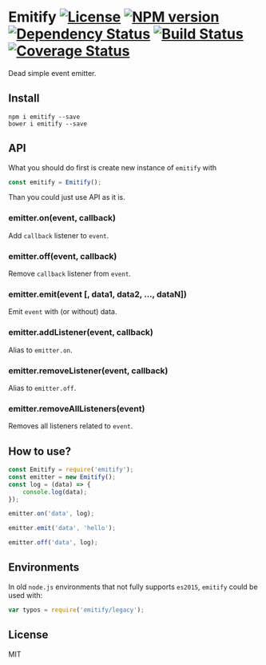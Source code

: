 # Emitify [![License][LicenseIMGURL]][LicenseURL] [![NPM version][NPMIMGURL]][NPMURL] [![Dependency Status][DependencyStatusIMGURL]][DependencyStatusURL] [![Build Status][BuildStatusIMGURL]][BuildStatusURL] [![Coverage Status][CoverageIMGURL]][CoverageURL]

Dead simple event emitter.

## Install

```
npm i emitify --save
bower i emitify --save
```

## API

What you should do first is create new instance of `emitify` with 

```js
const emitify = Emitify();
```

Than you could just use API as it is.

### emitter.on(event, callback)

Add `callback` listener to `event`.

### emitter.off(event, callback)

Remove `callback` listener from `event`.

### emitter.emit(event [, data1, data2, ..., dataN])

Emit `event` with (or without) data.

### emitter.addListener(event, callback)

Alias to `emitter.on`.

### emitter.removeListener(event, callback)

Alias to `emitter.off`.

### emitter.removeAllListeners(event)

Removes all listeners related to `event`.

## How to use?

```js
const Emitify = require('emitify');
const emitter = new Emitify();
const log = (data) => {
    console.log(data);
});

emitter.on('data', log);

emitter.emit('data', 'hello');

emitter.off('data', log);
```

## Environments

In old `node.js` environments that not fully supports `es2015`, `emitify` could be used with:

```js
var typos = require('emitify/legacy');
```

## License

MIT

[NPMIMGURL]:                https://img.shields.io/npm/v/emitify.svg?style=flat
[BuildStatusIMGURL]:        https://img.shields.io/travis/coderaiser/emitify/master.svg?style=flat
[DependencyStatusIMGURL]:   https://img.shields.io/gemnasium/coderaiser/emitify.svg?style=flat
[LicenseIMGURL]:            https://img.shields.io/badge/license-MIT-317BF9.svg?style=flat
[CoverageIMGURL]:           https://coveralls.io/repos/coderaiser/emitify/badge.svg?branch=master&service=github
[NPMURL]:                   https://npmjs.org/package/emitify "npm"
[BuildStatusURL]:           https://travis-ci.org/coderaiser/emitify  "Build Status"
[DependencyStatusURL]:      https://gemnasium.com/coderaiser/emitify "Dependency Status"
[LicenseURL]:               https://tldrlegal.com/license/mit-license "MIT License"
[CoverageURL]:              https://coveralls.io/github/coderaiser/emitify?branch=master

